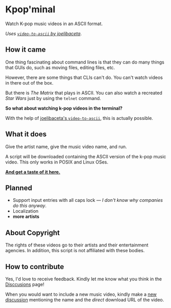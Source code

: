 # Kpop'minal
Watch K-pop music videos in an ASCII format. 

_Uses [`video-to-ascii` by joelibaceta](https://github.com/joelibaceta/video-to-ascii)_. 

## How it came
One thing fascinating about command lines is that they can do many things that GUIs do, such as moving files, editing files, etc. 

However, there are some things that CLIs can't do. You can't watch videos in there out of the box. 

But there is _The Matrix_ that plays in ASCII. You can also watch a recreated _Star Wars_ just by using the `telnet` command. 

**So what about watching k-pop videos in the terminal?** 

With the help of [joelibaceta's `video-to-ascii`](https://github.com/joelibaceta/video-to-ascii), this is actually possible. 

## What it does
Give the artist name, give the music video name, and run. 

A script will be downloaded containing the ASCII version of the k-pop music video. This only works in POSIX and Linux OSes. 

[**And get a taste of it here.**](https://colab.research.google.com/drive/1zlPOUf1s2MtR3wewayRK2TYtZDED5qCx?usp=sharing)

## Planned
- Support input entries with all caps lock _— I don't know why companies do this anyway_. 
- Localization
- **more artists**

## About Copyright
The rights of these videos go to their artists and their entertainment agencies. In addition, this script is not affiliated with these bodies. 

## How to contribute
Yes, I'd love to receive feedback. Kindly let me know what you think in the [Disccusions](https://github.com/buzz-lightsnack-2007/Kpopminal/discussions/categories/ideas-and-feedback) page! 

When you would want to include a new music video, kindly make a [new discussion](https://github.com/buzz-lightsnack-2007/Kpopminal/discussions/categories/music-videos) mentioning the name and the _direct_ download URL of the video. 


